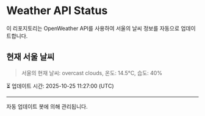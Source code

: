 
# Weather API Status

이 리포지토리는 OpenWeather API를 사용하여 서울의 날씨 정보를 자동으로 업데이트합니다.

## 현재 서울 날씨
> 서울의 현재 날씨: overcast clouds, 온도: 14.5°C, 습도: 40%

⏳ 업데이트 시간: 2025-10-25 11:27:00 (UTC)

---
자동 업데이트 봇에 의해 관리됩니다.
